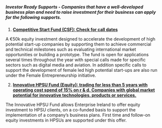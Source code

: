 ##### _Investor Ready Supports - Companies that have a well-developed business plan and need to raise investment for their business can apply for the following supports._

1. **[Competitive Start Fund \(CSF\): Check for call dates](http://www.enterprise-ireland.com/EI_Corporate/en/funding-supports/Company/HPSU-Funding/Competitive-Start-Fund-CSF-.html)**[ ](http://www.enterprise-ireland.com/EI_Corporate/en/funding-supports/Company/HPSU-Funding/Competitive-Start-Fund-CSF-.html)

  A €50k equity investment designed to accelerate the development of high potential start-up companies by supporting them to achieve commercial and technical milestones such as evaluating international market opportunities or building a prototype. The fund is open for applications several times throughout the year with special calls made for specific sectors such as digital media and aviation. In addition specific calls to support the development of female led high potential start-ups are also run under the Female Entrepreneurship initiative.

2. **[Innovative HPSU Fund \(Equity\): trading for less than 5 years with operating cost spend of 15% on r & d. Companies with global market potential for innovative technologies, products or services.](http://www.enterprise-ireland.com/en/Funding-Supports/Company/HPSU-Funding/Innovative-HPSU-fund.html)**[ ](http://www.enterprise-ireland.com/en/Funding-Supports/Company/HPSU-Funding/Innovative-HPSU-fund.html)

  The Innovative HPSU Fund allows Enterprise Ireland to offer equity investment to HPSU clients, on a co-funded basis to support the implementation of a company’s business plans. First time and follow-on equity investments in HPSUs are supported under this offer.


